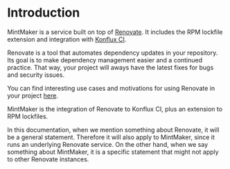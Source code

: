 # Introduction

MintMaker is a service built on top of [Renovate](https://www.mend.io/renovate/). It includes
the RPM lockfile extension and integration with [Konflux CI](https://konflux-ci.dev/).

Renovate is a tool that automates dependency updates in your repository. Its goal
is to make dependency management easier and a continued practice. That way, your
project will aways have the latest fixes for bugs and security issues.

You can find interesting use cases and motivations for using Renovate in your
project [here](https://docs.renovatebot.com/user-stories/swissquote/).

MintMaker is the integration of Renovate to Konflux CI, plus an extension to
RPM lockfiles.

In this documentation, when we mention something about Renovate, it will be a
general statement. Therefore it will also apply to MintMaker, since it runs an
underlying Renovate service. On the other hand, when we say something about
MintMaker, it is a specific statement that might not apply to other Renovate 
instances.
 